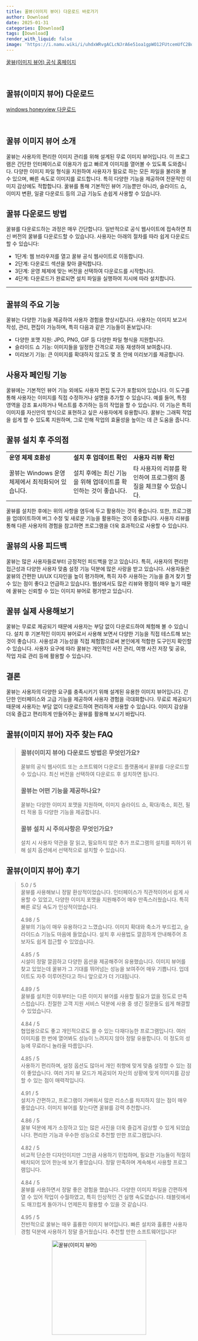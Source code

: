 ```yaml
---
title: 꿀뷰(이미지 뷰어) 다운로드 바로가기
author: Download
date: 2025-01-31
categories: [Download]
tags: [Download]
render_with_liquid: false
image: 'https://i.namu.wiki/i/uhdxWRvgACLcNJrA6e51oa1gpWO12FUtcemUfC2BoqXoFOkUdRjhPZzgpGRR1g3v0oxoC07XNIs4_v6zt8MtaO2PBcqQQpEM2cJWEzzk6pHcH0ZSw5i7akgkXe_XNs2dbUkYNV3IozaZn0Ru7Ugj8w.webp'
---
```

<p><a class='click-button' title='꿀뷰(이미지 뷰어)' href='https://kr.bandisoft.com/honeyview/' rel='nofollow'>꿀뷰(이미지 뷰어) 공식 홈페이지</a></p><br>
<h2 id='꿀뷰(이미지 뷰어)_다운로드'>꿀뷰(이미지 뷰어) 다운로드</h2>
<p><a class="click-button windows" title="honeyview 다운로드" href="https://www.bandisoft.com/bandiview/dl.php?all" rel="nofollow">windows honeyview 다운로드</a></p><br>


<h2 id='꿀뷰_이미지_뷰어_소개'>꿀뷰 이미지 뷰어 소개</h2>

<p>꿀뷰는 사용자의 편리한 이미지 관리를 위해 설계된 무료 이미지 뷰어입니다. 이 프로그램은 간단한 인터페이스로 이용자가 쉽고 빠르게 이미지를 열어볼 수 있도록 도와줍니다. 다양한 이미지 파일 형식을 지원하여 사용자가 필요로 하는 모든 파일을 불러와 볼 수 있으며, 빠른 속도로 이미지를 로드합니다. 특히 다양한 기능을 제공하여 전문적인 이미지 감상에도 적합합니다. 꿀뷰를 통해 기본적인 뷰어 기능뿐만 아니라, 슬라이드 쇼, 이미지 변환, 일괄 다운로드 등의 고급 기능도 손쉽게 사용할 수 있습니다.</p>

<h2 id='꿀뷰_다운로드_방법'>꿀뷰 다운로드 방법</h2>

<p>꿀뷰를 다운로드하는 과정은 매우 간단합니다. 일반적으로 공식 웹사이트에 접속하면 최신 버전의 꿀뷰를 다운로드할 수 있습니다. 사용자는 아래의 절차를 따라 쉽게 다운로드할 수 있습니다:</p>

<ul>
    <li>1단계: 웹 브라우저를 열고 꿀뷰 공식 웹사이트로 이동합니다.</li>
    <li>2단계: 다운로드 섹션을 찾아 클릭합니다.</li>
    <li>3단계: 운영 체제에 맞는 버전을 선택하여 다운로드를 시작합니다.</li>
    <li>4단계: 다운로드가 완료되면 설치 파일을 실행하여 지시에 따라 설치합니다.</li>
</ul>

<hr />

<h2 id='꿀뷰의_주요_기능'>꿀뷰의 주요 기능</h2>

<p>꿀뷰는 다양한 기능을 제공하여 사용자 경험을 향상시킵니다. 사용자는 이미지 보고서 작성, 관리, 편집이 가능하며, 특히 다음과 같은 기능들이 돋보입니다:</p>

<ul>
    <li>다양한 포맷 지원: JPG, PNG, GIF 등 다양한 파일 형식을 지원합니다.</li>
    <li>슬라이드 쇼 기능: 이미지들을 일정한 간격으로 자동 재생하여 보여줍니다.</li>
    <li>미리보기 기능: 큰 이미지를 확대하지 않고도 몇 초 안에 미리보기를 제공합니다.</li>
</ul>

<h2 id='사용자_페인팅_기능'>사용자 페인팅 기능</h2>

<p>꿀뷰에는 기본적인 뷰어 기능 외에도 사용자 편집 도구가 포함되어 있습니다. 이 도구를 통해 사용자는 이미지를 직접 수정하거나 설명을 추가할 수 있습니다. 예를 들어, 특정 영역을 강조 표시하거나 텍스트를 추가하는 등의 작업을 할 수 있습니다. 이 기능은 특히 이미지를 자신만의 방식으로 표현하고 싶은 사용자에게 유용합니다. 꿀뷰는 그래픽 작업을 쉽게 할 수 있도록 지원하며, 그로 인해 작업의 효율성을 높이는 데 큰 도움을 줍니다.</p>

<h2 id='꿀뷰_설치_후_주의점'>꿀뷰 설치 후 주의점</h2>

<table>
    <tr>
        <td><b>운영 체제 호환성</b></td>
        <td><b>설치 후 업데이트 확인</b></td>
        <td><b>사용자 리뷰 확인</b></td>
    </tr>
    <tr>
        <td>꿀뷰는 Windows 운영 체제에서 최적화되어 있습니다.</td>
        <td>설치 후에는 최신 기능을 위해 업데이트를 확인하는 것이 좋습니다.</td>
        <td>타 사용자의 리뷰를 확인하여 프로그램의 품질을 체크할 수 있습니다.</td>
    </tr>
</table>

<p>꿀뷰를 설치한 후에는 위의 사항을 염두에 두고 활용하는 것이 좋습니다. 또한, 프로그램을 업데이트하여 버그 수정 및 새로운 기능을 활용하는 것이 중요합니다. 사용자 리뷰를 통해 다른 사용자의 경험을 참고하면 프로그램을 더욱 효과적으로 사용할 수 있습니다.</p>

<h2 id='꿀뷰의_사용_피드백'>꿀뷰의 사용 피드백</h2>

<p>꿀뷰는 많은 사용자들로부터 긍정적인 피드백을 얻고 있습니다. 특히, 사용자의 편리한 접근성과 다양한 사용자 맞춤 설정 기능 덕분에 많은 사랑을 받고 있습니다. 사용자들은 꿀뷰의 간편한 UI/UX 디자인을 높이 평가하며, 특히 자주 사용하는 기능을 즐겨 찾기 할 수 있는 점이 좋다고 언급하고 있습니다. 웹상에서도 많은 리뷰와 평점이 매우 높기 때문에 꿀뷰는 신뢰할 수 있는 이미지 뷰어로 평가받고 있습니다.</p>

<h2 id='꿀뷰_실제로_사용해보기'>꿀뷰 실제 사용해보기</h2>

<p>꿀뷰는 무료로 제공되기 때문에 사용자는 부담 없이 다운로드하여 체험해 볼 수 있습니다. 설치 후 기본적인 이미지 뷰어로서 사용해 보면서 다양한 기능을 직접 테스트해 보는 것이 좋습니다. 사용성과 기능성을 직접 체험함으로써 본인에게 적합한 도구인지 확인할 수 있습니다. 사용자 요구에 따라 꿀뷰는 개인적인 사진 관리, 여행 사진 저장 및 공유, 작업 자료 관리 등에 활용할 수 있습니다.</p>

<h2 id='결론'>결론</h2>

<p>꿀뷰는 사용자의 다양한 요구를 충족시키기 위해 설계된 유용한 이미지 뷰어입니다. 간단한 인터페이스와 고급 기능을 제공하여 사용자 경험을 극대화합니다. 무료로 제공되기 때문에 사용자는 부담 없이 다운로드하여 편리하게 사용할 수 있습니다. 이미지 감상을 더욱 즐겁고 편리하게 만들어주는 꿀뷰를 활용해 보시기 바랍니다.</p>


<h2 id='꿀뷰(이미지 뷰어)_자주_찾는_FAQ'>꿀뷰(이미지 뷰어) 자주 찾는 FAQ</h2>
<div itemscope="" itemtype="https://schema.org/FAQPage"> 
<blockquote> 
<div itemscope="" itemprop="mainEntity" itemtype="https://schema.org/Question"> 
<h3 itemprop="name">꿀뷰(이미지 뷰어) 다운로드 방법은 무엇인가요?</h3> 
<div itemscope="" itemprop="acceptedAnswer" itemtype="https://schema.org/Answer"> 
<span itemprop="text"> 
<p>꿀뷰의 공식 웹사이트 또는 소프트웨어 다운로드 플랫폼에서 꿀뷰를 다운로드할 수 있습니다. 최신 버전을 선택하여 다운로드 후 설치하면 됩니다.</p> 
</span> 
</div> 
</div> 

<div itemscope="" itemprop="mainEntity" itemtype="https://schema.org/Question"> 
<h3 itemprop="name">꿀뷰는 어떤 기능을 제공하나요?</h3> 
<div itemscope="" itemprop="acceptedAnswer" itemtype="https://schema.org/Answer"> 
<span itemprop="text"> 
<p>꿀뷰는 다양한 이미지 포맷을 지원하며, 이미지 슬라이드 쇼, 확대/축소, 회전, 필터 적용 등 다양한 기능을 제공합니다.</p> 
</span> 
</div> 
</div> 

<div itemscope="" itemprop="mainEntity" itemtype="https://schema.org/Question"> 
<h3 itemprop="name">꿀뷰 설치 시 주의사항은 무엇인가요?</h3> 
<div itemscope="" itemprop="acceptedAnswer" itemtype="https://schema.org/Answer"> 
<span itemprop="text"> 
<p>설치 시 사용자 약관을 잘 읽고, 필요하지 않은 추가 프로그램의 설치를 피하기 위해 설치 옵션에서 선택적으로 설치할 수 있습니다.</p> 
</span> 
</div> 
</div> 
</blockquote> 
</div>
<h2 id='꿀뷰(이미지 뷰어)_후기'>꿀뷰(이미지 뷰어) 후기</h2>
<div itemscope itemtype="https://schema.org/Product">
  <blockquote>
  <div itemprop="review" itemscope itemtype="https://schema.org/Review">
      <div itemprop="reviewRating" itemscope itemtype="https://schema.org/Rating"> <span itemprop="ratingValue">5.0</span> / <span itemprop="bestRating">5</span> </div>
      <span itemprop="reviewBody">꿀뷰를 사용해보니 정말 환상적이었습니다. 인터페이스가 직관적이어서 쉽게 사용할 수 있었고, 다양한 이미지 포맷을 지원해주어 매우 만족스러웠습니다. 특히 빠른 로딩 속도가 인상적이었습니다.</span>
  </div>
  <br>
  <div itemprop="review" itemscope itemtype="https://schema.org/Review">
      <div itemprop="reviewRating" itemscope itemtype="https://schema.org/Rating"> <span itemprop="ratingValue">4.98</span> / <span itemprop="bestRating">5</span> </div>
      <span itemprop="reviewBody">꿀뷰의 기능이 매우 유용하다고 느꼈습니다. 이미지 확대와 축소가 부드럽고, 슬라이드쇼 기능도 마음에 들었습니다. 설치 후 사용법도 깔끔하게 안내해주어 초보자도 쉽게 접근할 수 있었습니다.</span>
  </div>
  <br>
  <div itemprop="review" itemscope itemtype="https://schema.org/Review">
      <div itemprop="reviewRating" itemscope itemtype="https://schema.org/Rating"> <span itemprop="ratingValue">4.85</span> / <span itemprop="bestRating">5</span> </div>
      <span itemprop="reviewBody">시설이 정말 깔끔하고 다양한 옵션을 제공해주어 유용했습니다. 이미지 뷰어를 찾고 있었는데 꿀뷰가 그 기대를 뛰어넘는 성능을 보여주어 매우 기쁩니다. 업데이트도 자주 이루어진다고 하니 앞으로가 더 기대됩니다.</span>
  </div>
  <br>
  <div itemprop="review" itemscope itemtype="https://schema.org/Review">
      <div itemprop="reviewRating" itemscope itemtype="https://schema.org/Rating"> <span itemprop="ratingValue">4.89</span> / <span itemprop="bestRating">5</span> </div>
      <span itemprop="reviewBody">꿀뷰를 설치한 이후부터는 다른 이미지 뷰어를 사용할 필요가 없을 정도로 만족스럽습니다. 친절한 고객 지원 서비스 덕분에 사용 중 생긴 질문들도 쉽게 해결할 수 있었습니다.</span>
  </div>
  <br>
  <div itemprop="review" itemscope itemtype="https://schema.org/Review">
      <div itemprop="reviewRating" itemscope itemtype="https://schema.org/Rating"> <span itemprop="ratingValue">4.84</span> / <span itemprop="bestRating">5</span> </div>
      <span itemprop="reviewBody">협업용으로도 좋고 개인적으로도 쓸 수 있는 다재다능한 프로그램입니다. 여러 이미지를 한 번에 열어봐도 성능이 느려지지 않아 정말 유용합니다. 이 정도의 성능에 무료라니 놀라울 따름입니다.</span>
  </div>
  <br>
  <div itemprop="review" itemscope itemtype="https://schema.org/Review">
      <div itemprop="reviewRating" itemscope itemtype="schema.org/Rating"> <span itemprop="ratingValue">4.85</span> / <span itemprop="bestRating">5</span> </div>
      <span itemprop="reviewBody">사용하기 편리하며, 설정 옵션도 많아서 개인 취향에 맞게 맞춤 설정할 수 있는 점이 좋았습니다. 여러 가지 뷰 모드가 제공되어 자신의 상황에 맞게 이미지를 감상할 수 있는 점이 매력적입니다.</span>
  </div>
  <br>
  <div itemprop="review" itemscope itemtype="https://schema.org/Review">
      <div itemprop="reviewRating" itemscope itemtype="https://schema.org/Rating"> <span itemprop="ratingValue">4.91</span> / <span itemprop="bestRating">5</span> </div>
      <span itemprop="reviewBody">설치가 간편하고, 프로그램이 가벼워서 많은 리소스를 차지하지 않는 점이 매우 좋았습니다. 이미지 뷰어를 찾는다면 꿀뷰를 강력 추천합니다.</span>
  </div>
  <br>
  <div itemprop="review" itemscope itemtype="https://schema.org/Review">
      <div itemprop="reviewRating" itemscope itemtype="schema.org/Rating"> <span itemprop="ratingValue">4.86</span> / <span itemprop="bestRating">5</span> </div>
      <span itemprop="reviewBody">꿀뷰 덕분에 제가 소장하고 있는 많은 사진을 더욱 즐겁게 감상할 수 있게 되었습니다. 편리한 기능과 우수한 성능으로 추천할 만한 프로그램입니다.</span>
  </div>
  <br>
  <div itemprop="review" itemscope itemtype="https://schema.org/Review">
      <div itemprop="reviewRating" itemscope itemtype="schema.org/Rating"> <span itemprop="ratingValue">4.82</span> / <span itemprop="bestRating">5</span> </div>
      <span itemprop="reviewBody">비교적 단순한 디자인이지만 그만큼 사용하기 민첩하며, 필요한 기능들이 적절히 배치되어 있어 한눈에 보기 좋았습니다. 정말 만족하며 계속해서 사용할 프로그램입니다.</span>
  </div>
  <br>
  <div itemprop="review" itemscope itemtype="https://schema.org/Review">
      <div itemprop="reviewRating" itemscope itemtype="https://schema.org/Rating"> <span itemprop="ratingValue">4.84</span> / <span itemprop="bestRating">5</span> </div>
      <span itemprop="reviewBody">꿀뷰를 사용하면서 정말 좋은 경험을 했습니다. 다양한 이미지 파일을 간편하게 열 수 있어 작업이 수월하였고, 특히 인상적인 건 실행 속도였습니다. 태블릿에서도 매끄럽게 돌아가니 언제든지 활용할 수 있을 것 같습니다.</span>
  </div>
  <br>
  <div itemprop="review" itemscope itemtype="https://schema.org/Review">
      <div itemprop="reviewRating" itemscope itemtype="schema.org/Rating"> <span itemprop="ratingValue">4.95</span> / <span itemprop="bestRating">5</span> </div>
      <span itemprop="reviewBody">전반적으로 꿀뷰는 매우 훌륭한 이미지 뷰어입니다. 빠른 설치와 훌륭한 사용자 경험 덕분에 사용하기 정말 즐거웠습니다. 추천할 만한 소프트웨어입니다!</span>
  </div>
  </blockquote>
</div>
<figure class="image" style="display: flex; justify-content: center; align-items: center; margin: 0;"><img src="https://i.namu.wiki/i/uhdxWRvgACLcNJrA6e51oa1gpWO12FUtcemUfC2BoqXoFOkUdRjhPZzgpGRR1g3v0oxoC07XNIs4_v6zt8MtaO2PBcqQQpEM2cJWEzzk6pHcH0ZSw5i7akgkXe_XNs2dbUkYNV3IozaZn0Ru7Ugj8w.webp" alt="꿀뷰(이미지 뷰어)" width="256" height="256" style="max-width: 100%; height: auto;"></figure>